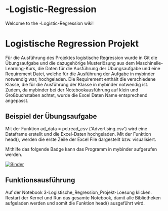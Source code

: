 # -Logistic-Regression

Welcome to the -Logistic-Regression wiki!

# Logistische Regression Projekt

Für die Ausführung des Projektes logistische Regression wurde in Git die Übungsaufgabe und die dazugehörige Musterlösung aus dem Maschinelle-Learning-Kurs, die Daten für die Ausführung der Übungsaufgabe und eine Requirement Datei, welche für die Ausführung der Aufgabe in mybinder notwendig war, hochgeladen. 
Die Requirement enthält die verschiedene Klasse, die für die Ausführung der Klasse in mybinder notwendig ist. Zudem, da mybinder bei der Notebookausführung auf klein und Großbuchstaben achtet, wurde die Excel Daten Name entsprechend angepasst.

## Beispiel der Übungsaufgabe
Mit der Funktion ad_data = pd.read_csv ('Advertising.csv') wird eine Dataframe erstellt und die Excel-Daten hochgeladen. Mit der Funktion head(), werden die erste Zeile der Excel File dargestellt bzw. visualisiert.


Mithilfe das folgende Badge kann das Programm in mybinder aufgerufen werden.

[![Binder](https://mybinder.org/badge_logo.svg)](https://mybinder.org/v2/gh/dimoua/-Logistic-Regression.git/HEAD)

## Funktionsausführung

Auf der Notebook 3-Logistische_Regression_Projekt-Loesung klicken.
Restart der Kernel und Run das gesamte Notebook, damit alle Bibliotheken aufgeladen werden und somit die Funktion head() ausgeführt wird.
